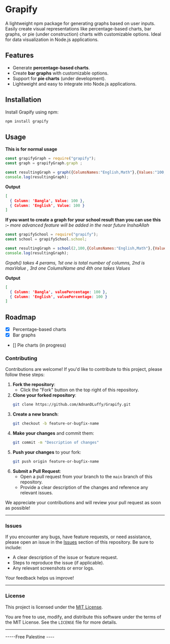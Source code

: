# Grapify

A lightweight npm package for generating graphs based on user inputs. Easily create visual representations like percentage-based charts, bar graphs, or pie (under construction) charts with customizable options. Ideal for data visualization in Node.js applications.

## Features

- Generate **percentage-based charts**.
- Create **bar graphs** with customizable options.
- Support for **pie charts** (under development).
- Lightweight and easy to integrate into Node.js applications.

## Installation

Install Grapify using npm:

```bash
npm install grapify 
```

## Usage

**This is for normal usage** 

```js
const grapifyGraph = require("grapify");
const graph = grapifyGraph.graph ;

const resultingGraph = graph({ColumsNames:"English,Math"},{Values:"100,100"});
console.log(resultingGraph);
```

**Output** 

```json
[
  { Column: 'Bangla', Value: 100 },
  { Column: 'English', Value: 100 }
]
```

**If you want to create a graph for your school result than you can use this :-** 
*more advanced feature will be added in the near future InshaAllah*

```js 
const grapifySchool = require("grapify");
const school = grapifySchool.school;

const resultingGraph = school(2,100,{ColumsNames:"English,Math"},{Values:"100,100"});
console.log(resultingGraph);
```
*Grpah() takes 4 perams, 1st one is total number of columns, 2nd is maxValue , 3rd one ColumsName and 4th one takes Values*

**Output** 

```json
[
  { Column: 'Bangla', valuePercentage: 100 },
  { Column: 'English', valuePercentage: 100 }
]
```



## Roadmap
- [x] Percentage-based charts
- [x] Bar graphs
- [] Pie charts (in progress)

### Contributing

Contributions are welcome! If you'd like to contribute to this project, please follow these steps:

1. **Fork the repository**:
   - Click the "Fork" button on the top right of this repository.
2. **Clone your forked repository**:
   ```bash
   git clone https://github.com/AdnanDLuffy/Grapify.git
   ```
3. **Create a new branch**:
   ```bash
   git checkout -b feature-or-bugfix-name
   ```
4. **Make your changes** and commit them:
   ```bash
   git commit -m "Description of changes"
   ```
5. **Push your changes** to your fork:
   ```bash
   git push origin feature-or-bugfix-name
   ```
6. **Submit a Pull Request**:
   - Open a pull request from your branch to the `main` branch of this repository.
   - Provide a clear description of the changes and reference any relevant issues.

We appreciate your contributions and will review your pull request as soon as possible!

---

### Issues

If you encounter any bugs, have feature requests, or need assistance, please open an issue in the [Issues](https://github.com/AdnanDLuffy/Grapify/issues) section of this repository. Be sure to include:

- A clear description of the issue or feature request.
- Steps to reproduce the issue (if applicable).
- Any relevant screenshots or error logs.

Your feedback helps us improve!

---

### License

This project is licensed under the [MIT License](https://github.com/AdnanDLuffy/Grapify/blob/main/LICENSE). 

You are free to use, modify, and distribute this software under the terms of the MIT License. See the `LICENSE` file for more details.

---

-----Free Palestine ----